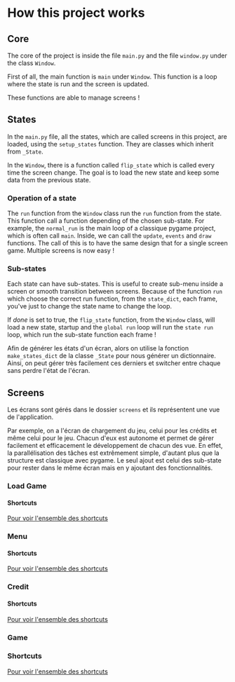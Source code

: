 # How this project works

## Core

The core of the project is inside the file `main.py` and the file `window.py` under the class `Window`.

First of all, the main function is `main` under `Window`. This function is a loop where the state is run and the screen is updated.

These functions are able to manage screens !

## States

In the `main.py` file, all the states, which are called screens in this project, are loaded, using the `setup_states` function. They are classes which inherit from `_State`.

In the `Window`, there is a function called `flip_state` which is called every time the screen change. The goal is to load the new state and keep some data from the previous state.

### Operation of a state

The `run` function from the `Window` class run the `run` function from the state. This function call a function depending of the chosen sub-state. For example, the `normal_run` is the main loop of a classique pygame project, which is often call `main`. Inside, we can call the `update`, `events` and `draw` functions. The call of this is to have the same design that for a single screen game. Multiple screens is now easy !

### Sub-states

Each state can have sub-states. This is useful to create sub-menu inside a screen or smooth transition between screens. Because of the function `run` which choose the correct run function, from the `state_dict`, each frame, you've just to change the state name to change the loop.

If _done_ is set to true, the `flip_state` function, from the `Window` class, will load a new state, startup and the `global run` loop will run the `state run` loop, which run the sub-state function each frame !

Afin de générer les états d'un écran, alors on utilise la fonction `make_states_dict` de la classe `_State` pour nous générer un dictionnaire. Ainsi, on peut gérer très facilement ces derniers et switcher entre chaque sans perdre l'état de l'écran.

## Screens

Les écrans sont gérés dans le dossier `screens` et ils représentent une vue de l'application.

Par exemple, on a l'écran de chargement du jeu, celui pour les crédits et même celui pour le jeu. Chacun d'eux est autonome et permet de gérer facilement et efficacement le développement de chacun des vue. En effet, la parallélisation des tâches est extrêmement simple, d'autant plus que la structure est classique avec pygame. Le seul ajout est celui des sub-state pour rester dans le même écran mais en y ajoutant des fonctionnalités.

### Load Game

#### Shortcuts

[Pour voir l'ensemble des shortcuts](/shortcuts.html#load_game)

### Menu

#### Shortcuts

[Pour voir l'ensemble des shortcuts](/shortcuts.html#menu)

### Credit

#### Shortcuts

[Pour voir l'ensemble des shortcuts](/shortcuts.html#shortcuts)

### Game

### Shortcuts

[Pour voir l'ensemble des shortcuts](/shortcuts.html#game)
